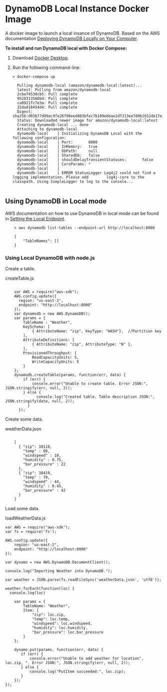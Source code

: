 # DynamoDB Local Instance Docker Image

A docker image to launch a local insance of DynamoDB.  Based on the AWS documentation [Deploying DynamoDB Locally on Your Computer](https://docs.aws.amazon.com/amazondynamodb/latest/developerguide/DynamoDBLocal.DownloadingAndRunning.html).

**To install and run DynamoDB local with Docker Compose:**

1. Download [Docker Desktop](https://www.docker.com/products/docker-desktop).



2. Run the following command-line:
    
     ``` 
     > docker-compose up

       Pulling dynamodb-local (amazon/dynamodb-local:latest)...
       latest: Pulling from amazon/dynamodb-local
       2cbe74538cb5: Pull complete
       9520313568bd: Pull complete
       ca0921fc7e3a: Pull complete
       32dad18454d4: Pull complete
       Digest: sha256:d03b77d09ac9fe26f98eed083bfec7b189ebbae2df213ee780b1632de17e9d3d
       Status: Downloaded newer image for amazon/dynamodb-local:latest
       Creating dynamodb-local ... done
       Attaching to dynamodb-local
       dynamodb-local    | Initializing DynamoDB Local with the following configuration:
       dynamodb-local    | Port:       8000
       dynamodb-local    | InMemory:   true
       dynamodb-local    | DbPath:     null
       dynamodb-local    | SharedDb:   false
       dynamodb-local    | shouldDelayTransientStatuses:       false
       dynamodb-local    | CorsParams: *
       dynamodb-local    | 
       dynamodb-local    | ERROR StatusLogger Log4j2 could not find a logging implementation. Please add        log4j-core to the classpath. Using SimpleLogger to log to the console...
            
     ```


## Using DynamoDB in Local mode

AWS documentation on how to use DynamoDB in local mode can be found in [Setting the Local Endpoint](https://docs.aws.amazon.com/amazondynamodb/latest/developerguide/DynamoDBLocal.UsageNotes.html#DynamoDBLocal.Endpoint).

```
    > aws dynamodb list-tables --endpoint-url http://localhost:8000

    {
        "TableNames": []
    }

```

### Using Local DynamoDB with node.js



Create a table.

createTable.js

```

    var AWS = require("aws-sdk");
    AWS.config.update({
      region: "us-east-2",
      endpoint: "http://localhost:8000"
    });
    var dynamodb = new AWS.DynamoDB();
    var params = {
        TableName : "Weather",
        KeySchema: [
            { AttributeName: "zip", KeyType: "HASH"},  //Partition key
        ],
        AttributeDefinitions: [
            { AttributeName: "zip", AttributeType: "N" },
        ],
        ProvisionedThroughput: {
            ReadCapacityUnits: 5,
            WriteCapacityUnits: 5
        }
    };
    dynamodb.createTable(params, function(err, data) {
        if (err) {
            console.error("Unable to create table. Error JSON:", JSON.stringify(err, null, 2));
        } else {
              console.log("Created table. Table description JSON:", JSON.stringify(data, null, 2));
          }
      });
```
Create some data.

weatherData.json
```

    [
      { "zip": 10110,
        "temp" : 89,
        "windspeed" : 10,    
        "humidity" : 0.75,
        "bar_pressure" : 22
      },
      { "zip": 38419,
        "temp" : 79,
        "windspeed" : 44,
        "humidity" : 0.45,
        "bar_pressure" : 42
      }
    ]

```

Load some data.

loadWeatherData.js

```
var AWS = require("aws-sdk");
var fs = require('fs');

AWS.config.update({
    region: "us-east-2",
    endpoint: "http://localhost:8000"
});

var dynamo = new AWS.DynamoDB.DocumentClient();

console.log("Importing Weather into DynamoDB.");

var weather = JSON.parse(fs.readFileSync('weatherData.json', 'utf8'));

weather.forEach(function(loc) {
  console.log(loc)

    var params = {
        TableName: "Weather",
        Item: {
            "zip": loc.zip,
            "temp": loc.temp,
            "windspeed": loc.windspeed,
            "humidity": loc.humidity,
            "bar_pressure": loc.bar_pressure
        }
    };

    dynamo.put(params, function(err, data) {
       if (err) {
           console.error("Unable to add weather for location", loc.zip, ". Error JSON:", JSON.stringify(err, null, 2));
       } else {
           console.log("PutItem succeeded:", loc.zip);
       }
    });
});

```